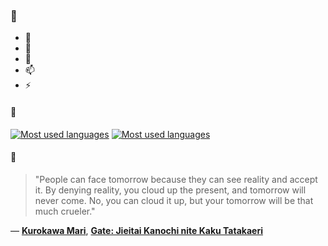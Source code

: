### 👋

- 🔭
- 🌱
- 💬
- 📫
- ⚡

#### 🧏

[![Most used languages](https://github-readme-stats-aynah.vercel.app/api/top-langs/?username=aynh&theme=solarized-dark&langs_count=6&layout=compact&hide_title=true)](https://github.com/anuraghazra/github-readme-stats#gh-dark-mode-only)
[![Most used languages](https://github-readme-stats-aynah.vercel.app/api/top-langs/?username=aynh&theme=solarized-light&langs_count=6&layout=compact&hide_title=true)](https://github.com/anuraghazra/github-readme-stats#gh-light-mode-only)

#### 💬

> "People can face tomorrow because they can see reality and accept it. By denying reality, you cloud up the present, and tomorrow will never come. No, you can cloud it up, but your tomorrow will be that much crueler."

&mdash; [**Kurokawa Mari**](https://myanimelist.net/character.php?q=Kurokawa%20Mari&cat=character), [**Gate: Jieitai Kanochi nite Kaku Tatakaeri**](https://myanimelist.net/search/all?q=Gate%3A%20Jieitai%20Kanochi%20nite%20Kaku%20Tatakaeri&cat=all)
